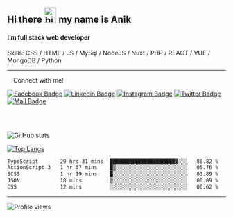 ## Hi there <img src="https://user-images.githubusercontent.com/1303154/88677602-1635ba80-d120-11ea-84d8-d263ba5fc3c0.gif" width="28px" height="36" alt="hi"> my name is Anik

#### I’m full stack web developer

Skills:  CSS / HTML / JS / MySql / NodeJS / Nuxt / PHP / REACT / VUE / MongoDB / Python


---

&emsp;Connect with me!

<a href="https://www.facebook.com/anik.aritro" target="_blank">![Facebook Badge](https://img.shields.io/badge/Facebook-1877F2?style=for-the-badge&logo=facebook&logoColor=white)</a> [![Linkedin Badge](https://img.shields.io/badge/LinkedIn-0077B5?style=for-the-badge&logo=linkedin&logoColor=white)](https://www.linkedin.com/in/anik-hossain-dev) [![Instagram Badge](https://img.shields.io/badge/Instagram-E4405F?style=for-the-badge&logo=instagram&logoColor=white)](https://www.instagram.com/aritro.anik) [![Twitter Badge](https://img.shields.io/badge/Twitter-1DA1F2?style=for-the-badge&logo=twitter&logoColor=white)](https://twitter.com/AritroAnik) [![Mail Badge](https://img.shields.io/badge/Gmail-D14836?style=for-the-badge&logo=gmail&logoColor=white)](mailto:anik.wdev@gmail.com)

</br>
</br>


![GitHub stats](https://github-readme-stats.vercel.app/api?username=anik-hossain&show_icons=true&theme=monokai)

[![Top Langs](https://github-readme-stats.vercel.app/api/top-langs/?username=anik-hossain&layout=compact&theme=monokai)](https://github.com/anik-hossain)

<!--START_SECTION:waka-->

```txt
TypeScript       29 hrs 31 mins  █████████████████████▓░░░   86.82 %
ActionScript 3   1 hr 57 mins    █▒░░░░░░░░░░░░░░░░░░░░░░░   05.76 %
SCSS             1 hr 19 mins    █░░░░░░░░░░░░░░░░░░░░░░░░   03.89 %
JSON             18 mins         ▒░░░░░░░░░░░░░░░░░░░░░░░░   00.89 %
CSS              12 mins         ░░░░░░░░░░░░░░░░░░░░░░░░░   00.62 %
```

<!--END_SECTION:waka-->
---

![Profile views](https://gpvc.arturio.dev/anik-hossain)  
